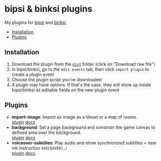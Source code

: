 # bipsi & binksi plugins

My plugins for [bipsi](https://kool.tools/bipsi) and [binksi](https://smwhr.github.io/binksi/)

- [Installation](#installation)
- [Plugins](#plugins)

## Installation

1. Download the plugin from the [`dist`](./dist) folder (click on "Download raw file")
2. In bipsi/binksi, go to the `edit events` tab, then click `import plugin` to create a plugin event
3. Choose the plugin script you've downloaded
4. A plugin may have options. If that's the case, they will show up inside bipsi/binksi as editable fields on the new plugin event

## Plugins

- **import-image**: Import an image as a tileset or a map of rooms.\
  [plugin](./dist/import-image.js) [docs](./src/import-image/README.md)
- **background**: Set a page background and constrain the game canvas to defined area over the background.\
  [plugin](./dist/background.js) [docs](./src/background/README.md)
- **voiceover-subtitles**: Play audio and show synchronized subtitles + new ink instruction `VOICEOVER(…)`\
  [plugin](./dist/voiceover-subtitles.js) [docs](./src/voiceover-subtitles/README.md)
